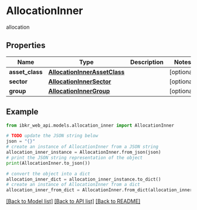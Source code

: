 # AllocationInner

allocation

## Properties

Name | Type | Description | Notes
------------ | ------------- | ------------- | -------------
**asset_class** | [**AllocationInnerAssetClass**](AllocationInnerAssetClass.md) |  | [optional] 
**sector** | [**AllocationInnerSector**](AllocationInnerSector.md) |  | [optional] 
**group** | [**AllocationInnerGroup**](AllocationInnerGroup.md) |  | [optional] 

## Example

```python
from ibkr_web_api.models.allocation_inner import AllocationInner

# TODO update the JSON string below
json = "{}"
# create an instance of AllocationInner from a JSON string
allocation_inner_instance = AllocationInner.from_json(json)
# print the JSON string representation of the object
print(AllocationInner.to_json())

# convert the object into a dict
allocation_inner_dict = allocation_inner_instance.to_dict()
# create an instance of AllocationInner from a dict
allocation_inner_from_dict = AllocationInner.from_dict(allocation_inner_dict)
```
[[Back to Model list]](../README.md#documentation-for-models) [[Back to API list]](../README.md#documentation-for-api-endpoints) [[Back to README]](../README.md)


